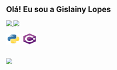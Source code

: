 ## Olá! Eu sou a Gislainy Lopes

<div>
  <a href="https://beacons.ai/rafaballerini">
    <img height="150em" src="https://github-readme-stats.vercel.app/api?username=gislainy-lopes&show_icons=true&theme=dracula&include_all_commits=true&count_private=true"/>
    <img height="150em" src="https://github-readme-stats.vercel.app/api/top-langs/?username=gislainy-lopes&layout=compact&langs_count=16&theme=dracula"/>
  </a>
</div>

<div style="display: inline_block"><br>
  <img align="center" alt="Rafa-Python" height="30" width="40" src="https://raw.githubusercontent.com/devicons/devicon/master/icons/python/python-original.svg">
  <img align="center" alt="Rafa-Csharp" height="30" width="40" src="https://raw.githubusercontent.com/devicons/devicon/master/icons/csharp/csharp-original.svg">
</div>

<div> 
  <h1></h1>
  <a href="https://instagram.com/gislainylopess" target="_blank"><img src="https://img.shields.io/badge/-Instagram-%23E4405F?style=for-the-badge&logo=instagram&logoColor=white" target="_blank"></a>
</a> 
